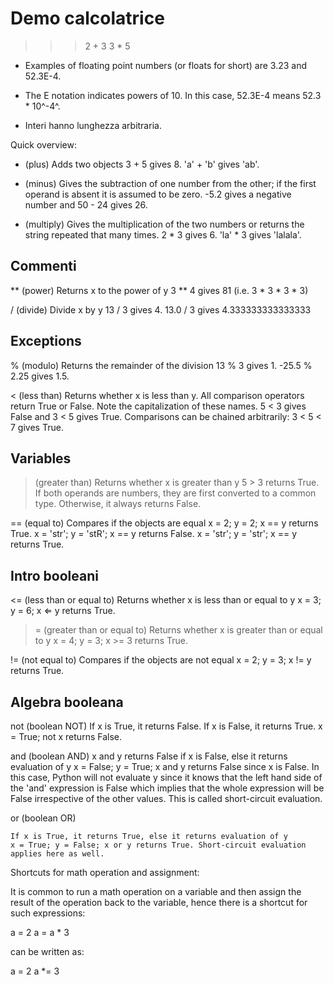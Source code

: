 # Demo calcolatrice

>>> 2 + 3
>>> 3 * 5

* Examples of floating point numbers (or floats for short) are 3.23 and 52.3E-4. 
* The E notation indicates powers of 10. In this case, 52.3E-4 means 52.3 * 10^-4^.

* Interi hanno lunghezza arbitraria.

Quick overview:

+ (plus)
    Adds two objects
    3 + 5 gives 8. 'a' + 'b' gives 'ab'.

- (minus)
    Gives the subtraction of one number from the other; if the first operand is absent it is assumed to be zero.
    -5.2 gives a negative number and 50 - 24 gives 26.

* (multiply)
    Gives the multiplication of the two numbers or returns the string repeated that many times.
    2 * 3 gives 6. 'la' * 3 gives 'lalala'.

## Commenti

** (power)
    Returns x to the power of y
    3 ** 4 gives 81 (i.e. 3 * 3 * 3 * 3)

/ (divide)
    Divide x by y
    13 / 3 gives 4. 13.0 / 3 gives 4.333333333333333

## Exceptions

% (modulo)
    Returns the remainder of the division
    13 % 3 gives 1. -25.5 % 2.25 gives 1.5.

< (less than)
    Returns whether x is less than y. All comparison operators return True or False. Note the capitalization of these names.
    5 < 3 gives False and 3 < 5 gives True.
    Comparisons can be chained arbitrarily: 3 < 5 < 7 gives True.

## Variables

> (greater than)
    Returns whether x is greater than y
    5 > 3 returns True. If both operands are numbers, they are first converted to a common type. Otherwise, it always returns False.

== (equal to)
    Compares if the objects are equal
    x = 2; y = 2; x == y returns True.
    x = 'str'; y = 'stR'; x == y returns False.
    x = 'str'; y = 'str'; x == y returns True.

## Intro booleani

<= (less than or equal to)
    Returns whether x is less than or equal to y
    x = 3; y = 6; x ⇐ y returns True.

>= (greater than or equal to)
    Returns whether x is greater than or equal to y
    x = 4; y = 3; x >= 3 returns True.

!= (not equal to)
    Compares if the objects are not equal
    x = 2; y = 3; x != y returns True.

## Algebra booleana

not (boolean NOT)
    If x is True, it returns False. If x is False, it returns True.
    x = True; not x returns False.

and (boolean AND)
    x and y returns False if x is False, else it returns evaluation of y
    x = False; y = True; x and y returns False since x is False. In this case, Python will not evaluate y since it knows that the left hand side of the 'and' expression is False which implies that the whole expression will be False irrespective of the other values. This is called short-circuit evaluation.

or (boolean OR)

    If x is True, it returns True, else it returns evaluation of y
    x = True; y = False; x or y returns True. Short-circuit evaluation applies here as well.

Shortcuts for math operation and assignment:

It is common to run a math operation on a variable and then assign the result of the operation back to the variable, hence there is a shortcut for such expressions:

a = 2
a = a * 3

can be written as:

a = 2
a *= 3

